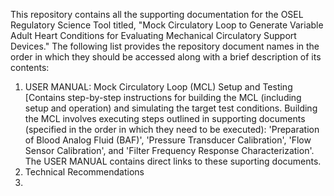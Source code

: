 This repository contains all the supporting documentation for the OSEL Regulatory Science Tool titled, "Mock Circulatory Loop to Generate Variable Adult Heart Conditions for Evaluating Mechanical Circulatory Support Devices." The following list provides the repository document names in the order in which they should be accessed along with a brief description of its contents:
1. USER MANUAL: Mock Circulatory Loop (MCL) Setup and Testing
   [Contains step-by-step instructions for building the MCL (including setup and operation) and simulating the target test conditions. Building the MCL involves executing steps outlined in supporting documents (specified in the order in which they need to be executed): 'Preparation of Blood Analog Fluid (BAF)', 'Pressure Transducer Calibration', 'Flow Sensor Calibration', and 'Filter Frequency Response Characterization'. The USER MANUAL contains direct links to these suporting documents.  
3. Technical Recommendations
4. 
